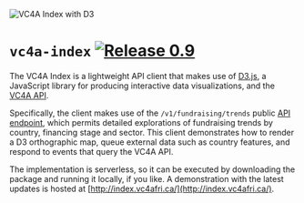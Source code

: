 ![VC4A Index with D3](https://i.imgur.com/PjlM7Or.png)

# `vc4a-index` [![Release 0.9](https://img.shields.io/badge/Release-0.9-green.svg)](https://github.com/billz/vc4a-index/releases)
The VC4A Index is a lightweight API client that makes use of [D3.js](https://d3js.org/), a JavaScript library for producing interactive data visualizations, and the [VC4A API](https://developers.vc4a.com/).

Specifically, the client makes use of the `/v1/fundraising/trends` public [API endpoint](https://developers.vc4a.com/fundraising.php#v1_fundraising_trends), which permits detailed explorations of fundraising trends by country, financing stage and sector. This client demonstrates how to render a D3 orthographic map, queue external data such as country features, and respond to events that query the VC4A API. 

The implementation is serverless, so it can be executed by downloading the package and running it locally, if you like. A demonstration with the latest updates is hosted at [http://index.vc4afri.ca/](http://index.vc4afri.ca/).
